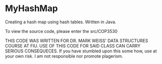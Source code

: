 # MyHashMap
Creating a hash map using hash tables. Written in Java.

To view the source code, please enter the src/COP3530

THIS CODE WAS WRITTEN FOR DR. MARK WEISS' DATA STRUCTURES COURSE AT FIU. USE OF THIS CODE FOR SAID CLASS CAN CARRY SERIOUS CONSEQUECES. If you have stumbled upon this some how, use at your own risk. I am not responsible nor promote plagerism.
